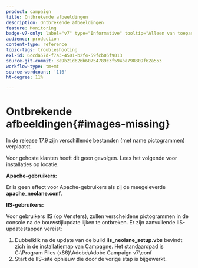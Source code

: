 ```yaml
---
product: campaign
title: Ontbrekende afbeeldingen
description: Ontbrekende afbeeldingen
feature: Monitoring
badge-v7-only: label="v7" type="Informative" tooltip="Alleen van toepassing op Campaign Classic v7"
audience: production
content-type: reference
topic-tags: troubleshooting
exl-id: 6ccda57d-f7a3-4501-b2f4-59fcb05f9013
source-git-commit: 3a9b21d626b60754789c3f594ba798309f62a553
workflow-type: tm+mt
source-wordcount: '116'
ht-degree: 11%

---
```


# Ontbrekende afbeeldingen{#images-missing}



In de release 17.9 zijn verschillende bestanden (met name pictogrammen) verplaatst.

Voor gehoste klanten heeft dit geen gevolgen. Lees het volgende voor installaties op locatie.

**Apache-gebruikers:**

Er is geen effect voor Apache-gebruikers als zij de meegeleverde **apache_neolane.conf**.

**IIS-gebruikers:**

Voor gebruikers IIS (op Vensters), zullen verscheidene pictogrammen in de console na de bouwstijlupdate lijken te ontbreken. Er zijn aanvullende IIS-updatestappen vereist:

1. Dubbelklik na de update van de build **iis_neolane_setup.vbs** bevindt zich in de installatiemap van Campagne. Het standaardpad is C:\Program Files (x86)\Adobe\Adobe Campaign v7\conf
1. Start de IIS-site opnieuw die door de vorige stap is bijgewerkt.

